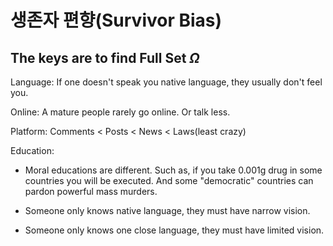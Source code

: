 
# 생존자 편향(Survivor Bias)

## The keys are to find Full Set $\Omega$

Language: If one doesn't speak you native language, they usually don't feel you.

Online: A mature people rarely go online. Or talk less.

Platform: Comments < Posts < News < Laws(least crazy)

Education:

- Moral educations are different. Such as, if you take 0.001g drug in some countries you will be executed. And some "democratic" countries can pardon powerful mass murders.

- Someone only knows native language, they must have narrow vision.

- Someone only knows one close language, they must have limited vision.

